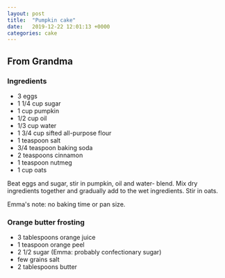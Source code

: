 ```yaml
---
layout: post
title:  "Pumpkin cake"
date:   2019-12-22 12:01:13 +0000
categories: cake
---
```


## From Grandma
### Ingredients
* 3 eggs
* 1 1/4 cup sugar
* 1 cup pumpkin
* 1/2 cup oil
* 1/3 cup water
* 1 3/4 cup sifted all-purpose flour
* 1 teaspoon salt
* 3/4 teaspoon baking soda
* 2 teaspoons cinnamon
* 1 teaspoon nutmeg
* 1 cup oats


Beat eggs and sugar, stir in pumpkin, oil and water- blend. Mix dry ingredients together and gradually add to the wet ingredients. Stir in oats.


 Emma's note: no baking time or pan size.</b>
### Orange butter frosting
* 3 tablespoons orange juice
* 1 teaspoon orange peel
* 2 1/2 sugar (Emma: probably confectionary sugar)
* few grains salt
* 2 tablespoons butter

